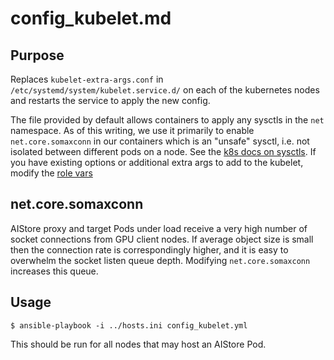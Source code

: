 # config_kubelet.md

## Purpose

Replaces `kubelet-extra-args.conf` in `/etc/systemd/system/kubelet.service.d/` on each of the kubernetes nodes and restarts the service to apply the new config.

The file provided by default allows containers to apply any sysctls in the `net` namespace. As of this writing, we use it primarily to enable `net.core.somaxconn` in our containers which is an "unsafe" sysctl, i.e. not isolated between different pods on a node. See the [k8s docs on sysctls](https://kubernetes.io/docs/tasks/administer-cluster/sysctl-cluster/). If you have existing options or additional extra args to add to the kubelet, modify the [role vars](../roles/config_kubelet/vars/main.yml)

## net.core.somaxconn

AIStore proxy and target Pods under load receive a very high number of
socket connections from GPU client nodes. 
If average object size is small then the connection rate is correspondingly higher, and it is easy to
overwhelm the socket listen queue depth.
Modifying `net.core.somaxconn` increases this queue. 

## Usage

```console
$ ansible-playbook -i ../hosts.ini config_kubelet.yml
```

This should be run for all nodes that may host an AIStore Pod.
